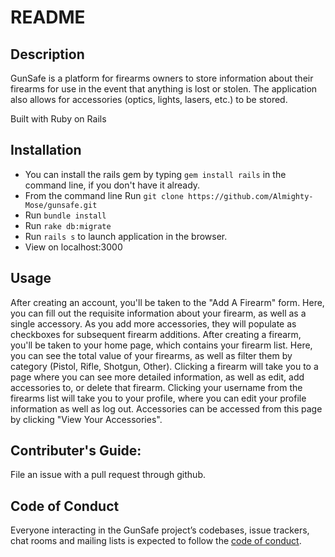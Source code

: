# README

## Description

GunSafe is a platform for firearms owners to store information about their firearms for use in the event that anything is lost or stolen. The application also allows for accessories (optics, lights, lasers, etc.) to be stored.

Built with Ruby on Rails

## Installation
* You can install the rails gem by typing `gem install rails` in the command line, if you don't have it already.
* From the command line Run `git clone https://github.com/Almighty-Mose/gunsafe.git`
* Run `bundle install`
* Run `rake db:migrate`
* Run `rails s` to launch application in the browser.
* View on localhost:3000

## Usage
After creating an account, you'll be taken to the "Add A Firearm" form. Here, you can fill out the requisite information about your firearm, as well as a single accessory. As you add more accessories, they will populate as checkboxes for subsequent firearm additions.
After creating a firearm, you'll be taken to your home page, which contains your firearm list. Here, you can see the total value of your firearms, as well as filter them by category (Pistol, Rifle, Shotgun, Other).
Clicking a firearm will take you to a page where you can see more detailed information, as well as edit, add accessories to, or delete that firearm.
Clicking your username from the firearms list will take you to your profile, where you can edit your profile information as well as log out.
Accessories can be accessed from this page by clicking "View Your Accessories".

## Contributer's Guide:
File an issue with a pull request through github.

## Code of Conduct
Everyone interacting in the GunSafe project’s codebases, issue trackers, chat rooms and mailing lists is expected to follow the [code of conduct](https://www.contributor-covenant.org/version/1/4/code-of-conduct).
